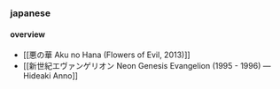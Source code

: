 ### japanese
#### overview
- [[悪の華 Aku no Hana (Flowers of Evil, 2013)]] 
- [[新世紀エヴァンゲリオン Neon Genesis Evangelion (1995 - 1996) — Hideaki Anno]]